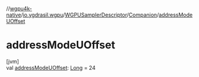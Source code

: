 //[wgpu4k-native](../../../../index.md)/[io.ygdrasil.wgpu](../../index.md)/[WGPUSamplerDescriptor](../index.md)/[Companion](index.md)/[addressModeUOffset](address-mode-u-offset.md)

# addressModeUOffset

[jvm]\
val [addressModeUOffset](address-mode-u-offset.md): [Long](https://kotlinlang.org/api/core/kotlin-stdlib/kotlin/-long/index.html) = 24